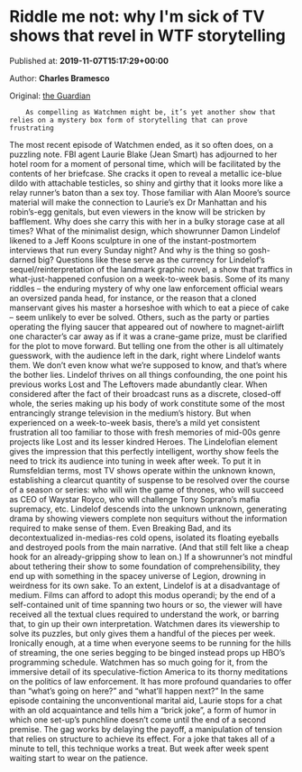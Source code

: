 
# Riddle me not: why I'm sick of TV shows that revel in WTF storytelling

Published at: **2019-11-07T15:17:29+00:00**

Author: **Charles Bramesco**

Original: [the Guardian](https://www.theguardian.com/tv-and-radio/2019/nov/07/watchmen-damon-lindelof-riddle-me-not-why-im-sick-of-tv-shows-that-revel-in-wtf-storytelling)


        As compelling as Watchmen might be, it’s yet another show that relies on a mystery box form of storytelling that can prove frustrating
      
The most recent episode of Watchmen ended, as it so often does, on a puzzling note. FBI agent Laurie Blake (Jean Smart) has adjourned to her hotel room for a moment of personal time, which will be facilitated by the contents of her briefcase. She cracks it open to reveal a metallic ice-blue dildo with attachable testicles, so shiny and girthy that it looks more like a relay runner’s baton than a sex toy. Those familiar with Alan Moore’s source material will make the connection to Laurie’s ex Dr Manhattan and his robin’s-egg genitals, but even viewers in the know will be stricken by bafflement. Why does she carry this with her in a bulky storage case at all times? What of the minimalist design, which showrunner Damon Lindelof likened to a Jeff Koons sculpture in one of the instant-postmortem interviews that run every Sunday night? And why is the thing so gosh-darned big?
Questions like these serve as the currency for Lindelof’s sequel/reinterpretation of the landmark graphic novel, a show that traffics in what-just-happened confusion on a week-to-week basis. Some of its many riddles – the enduring mystery of why one law enforcement official wears an oversized panda head, for instance, or the reason that a cloned manservant gives his master a horseshoe with which to eat a piece of cake – seem unlikely to ever be solved. Others, such as the party or parties operating the flying saucer that appeared out of nowhere to magnet-airlift one character’s car away as if it was a crane-game prize, must be clarified for the plot to move forward. But telling one from the other is all ultimately guesswork, with the audience left in the dark, right where Lindelof wants them.
We don’t even know what we’re supposed to know, and that’s where the bother lies. Lindelof thrives on all things confounding, the one point his previous works Lost and The Leftovers made abundantly clear. When considered after the fact of their broadcast runs as a discrete, closed-off whole, the series making up his body of work constitute some of the most entrancingly strange television in the medium’s history. But when experienced on a week-to-week basis, there’s a mild yet consistent frustration all too familiar to those with fresh memories of mid-00s genre projects like Lost and its lesser kindred Heroes. The Lindelofian element gives the impression that this perfectly intelligent, worthy show feels the need to trick its audience into tuning in week after week.
To put it in Rumsfeldian terms, most TV shows operate within the unknown known, establishing a clearcut quantity of suspense to be resolved over the course of a season or series: who will win the game of thrones, who will succeed as CEO of Waystar Royco, who will challenge Tony Soprano’s mafia supremacy, etc. Lindelof descends into the unknown unknown, generating drama by showing viewers complete non sequiturs without the information required to make sense of them. Even Breaking Bad, and its decontextualized in-medias-res cold opens, isolated its floating eyeballs and destroyed pools from the main narrative. (And that still felt like a cheap hook for an already-gripping show to lean on.) If a showrunner’s not mindful about tethering their show to some foundation of comprehensibility, they end up with something in the spacey universe of Legion, drowning in weirdness for its own sake.
To an extent, Lindelof is at a disadvantage of medium. Films can afford to adopt this modus operandi; by the end of a self-contained unit of time spanning two hours or so, the viewer will have received all the textual clues required to understand the work, or barring that, to gin up their own interpretation. Watchmen dares its viewership to solve its puzzles, but only gives them a handful of the pieces per week. Ironically enough, at a time when everyone seems to be running for the hills of streaming, the one series begging to be binged instead props up HBO’s programming schedule.
Watchmen has so much going for it, from the immersive detail of its speculative-fiction America to its thorny meditations on the politics of law enforcement. It has more profound quandaries to offer than “what’s going on here?” and “what’ll happen next?” In the same episode containing the unconventional marital aid, Laurie stops for a chat with an old acquaintance and tells him a “brick joke”, a form of humor in which one set-up’s punchline doesn’t come until the end of a second premise. The gag works by delaying the payoff, a manipulation of tension that relies on structure to achieve its effect. For a joke that takes all of a minute to tell, this technique works a treat. But week after week spent waiting start to wear on the patience.
